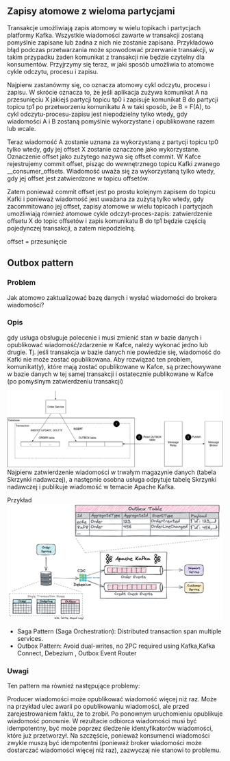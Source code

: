 ## Zapisy atomowe z wieloma partycjami
Transakcje umożliwiają zapis atomowy w wielu topikach i partycjach platformy Kafka. Wszystkie wiadomości zawarte w transakcji zostaną pomyślnie zapisane lub żadna z nich nie zostanie zapisana. Przykładowo błąd podczas przetwarzania może spowodować przerwanie transakcji, w takim przypadku żaden komunikat z transakcji nie będzie czytelny dla konsumentów. Przyjrzymy się teraz, w jaki sposób umożliwia to atomowe cykle odczytu, procesu i zapisu.

Najpierw zastanówmy się, co oznacza atomowy cykl odczytu, procesu i zapisu. W skrócie oznacza to, że jeśli aplikacja zużywa komunikat A na przesunięciu X jakiejś partycji topicu tp0 i zapisuje komunikat B do partycji topicu tp1 po przetworzeniu komunikatu A w taki sposób, że B = F(A), to cykl odczytu-procesu-zapisu jest niepodzielny tylko wtedy, gdy wiadomości A i B zostaną pomyślnie wykorzystane i opublikowane razem lub wcale.

Teraz wiadomość A zostanie uznana za wykorzystaną z partycji topicu tp0 tylko wtedy, gdy jej offset X zostanie oznaczone jako wykorzystane. Oznaczenie offset jako zużytego nazywa się offset commit. W Kafce rejestrujemy commit offset, pisząc do wewnętrznego topicu Kafki zwanego __consumer_offsets. Wiadomość uważa się za wykorzystaną tylko wtedy, gdy jej offset jest zatwierdzone w topicu offsetów.

Zatem ponieważ commit offset jest po prostu kolejnym zapisem do topicu Kafki i ponieważ wiadomość jest uważana za zużytą tylko wtedy, gdy zacommitowano jej offset, zapisy atomowe w wielu topicach i partycjach umożliwiają również atomowe cykle odczyt-proces-zapis: zatwierdzenie offsetu X do topic offsetów i zapis komunikatu B do tp1 będzie częścią pojedynczej transakcji, a zatem niepodzielną.

offset = przesunięcie


## Outbox pattern
### Problem
Jak atomowo zaktualizować bazę danych i wysłać wiadomości do brokera wiadomości?

### Opis
gdy usługa obsługuje polecenie i musi zmienić stan w bazie danych i opublikować wiadomość/zdarzenie w Kafce, należy wykonać jedno lub drugie. Tj. jeśli transakcja w bazie danych nie powiedzie się, wiadomość do Kafki nie może zostać opublikowana. Aby rozwiązać ten problem, komunikat(y), które mają zostać opublikowane w Kafce, są przechowywane w bazie danych w tej samej transakcji i ostatecznie publikowane w Kafce (po pomyślnym zatwierdzeniu transakcji)

![hero](../../docs/pics/ReliablePublicationOutbox.png)
Najpierw zatwierdzenie wiadomości w trwałym magazynie danych (tabela Skrzynki nadawczej), a następnie osobna usługa odpytuje tabelę Skrzynki nadawczej i publikuje wiadomość w temacie Apache Kafka.

Przykład
![hero](../../docs/pics/outbox_pattern.png)

- Saga Pattern (Saga Orchestration): Distributed transaction span multiple services.
- Outbox Pattern: Avoid dual-writes, no 2PC required using Kafka,Kafka Connect, Debezium , Outbox Event Router


### Uwagi
Ten pattern ma również następujące problemy:

Producer wiadomości może opublikować wiadomość więcej niż raz. Może na przykład ulec awarii po opublikowaniu wiadomości, ale przed zarejestrowaniem faktu, że to zrobił.
Po ponownym uruchomieniu opublikuje wiadomość ponownie. W rezultacie odbiorca wiadomości musi być idempotentny, być może poprzez śledzenie identyfikatorów wiadomości, które już przetworzył.
Na szczęście, ponieważ konsumenci wiadomości zwykle muszą być idempotentni (ponieważ broker wiadomości może dostarczać wiadomości więcej niż raz), zazwyczaj nie stanowi to problemu.
